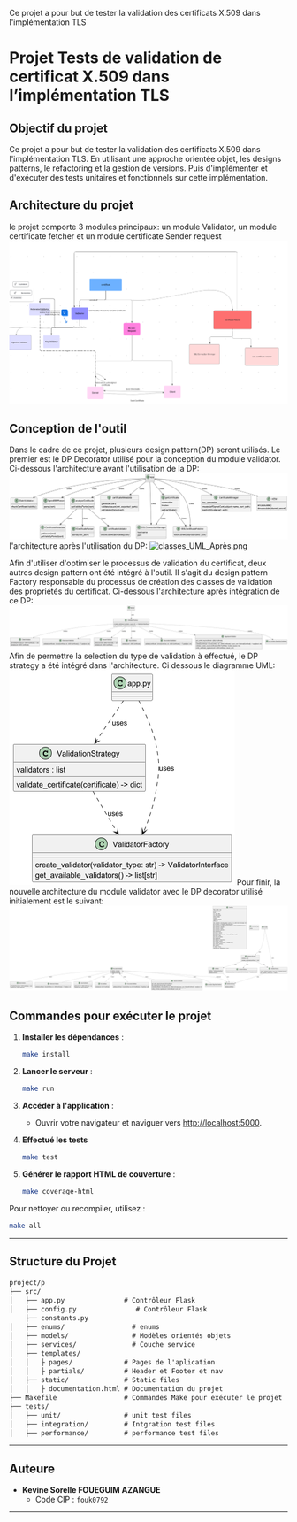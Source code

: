 Ce projet a pour but de tester la validation des 
certificats X.509 dans l'implémentation TLS

# Projet  Tests de validation de certificat X.509 dans l’implémentation TLS

## Objectif du projet

Ce projet a pour but de tester la validation des 
certificats X.509 dans l'implémentation TLS. En utilisant une approche orientée objet, les 
designs patterns, le refactoring et la gestion de versions. Puis d'implémenter et 
d'exécuter des tests unitaires et fonctionnels sur cette implémentation.

## Architecture du projet
le projet comporte 3 modules principaux: un module Validator, 
un module certificate fetcher et un module certificate Sender request
![img.png](Images/img.png)

## Conception de l'outil
Dans le cadre de ce projet, plusieurs design pattern(DP) seront utilisés.
Le premier est le DP Decorator utilisé pour la conception du module validator.
Ci-dessous l'architecture avant l'utilisation de la DP:
![packages_UML_Avant.png](Images/packages_UML_Avant.png)
l'architecture après l'utilisation du DP:
![classes_UML_Après.png](Images/classes_UML_Apr%C3%A8s.png)

Afin d'utiliser d'optimiser le processus de validation du certificat, deux autres design pattern ont été intégré à l'outil. Il s'agit du design pattern Factory responsable du processus de création des classes de validation des propriétés du certificat. Ci-dessous l'architecture après intégration de ce DP:
![classes_UML_factory_validator.png](Images/classes_UML_factory_validator.png)
Afin de permettre la selection du type de validation à effectué, le DP strategy a été intégré dans l'architecture. Ci dessous le diagramme UML:
![classes_UML_strategy_validator.png](Images/classes_UML_strategy_validator.png)
Pour finir, la nouvelle architecture du module validator avec le DP decorator utilisé initialement est le suivant:
![classes_UML_decorator_validator.png](Images/classes_UML_decorator_validator.png)

## Commandes pour exécuter le projet

1. **Installer les dépendances** :
   ```bash
   make install
   ```
2. **Lancer le serveur** :
   ```bash
   make run
   ```
3. **Accéder à l'application** :
   - Ouvrir votre navigateur et naviguer vers [http://localhost:5000](http://localhost:5000).

4. **Effectué les tests**
   ```bash
   make test
   ```

4. **Générer le rapport HTML de couverture** :
   ```bash
   make coverage-html
   ```

Pour nettoyer ou recompiler, utilisez :

```bash
make all
```

---

## Structure du Projet

```
project/p
├── src/
│   ├── app.py               # Contrôleur Flask
│   ├── config.py               # Contrôleur Flask
    ├── constants.py 
│   ├── enums/                 # enums
│   ├── models/                # Modèles orientés objets
│   ├── services/              # Couche service
│   ├── templates/
│   │   ├ pages/             # Pages de l'aplication
│   │   ├ partials/          # Header et Footer et nav
│   ├── static/              # Static files
│   │   ├ documentation.html # Documentation du projet
├── Makefile                 # Commandes Make pour exécuter le projet
├── tests/
│   ├── unit/                # unit test files
│   ├── integration/         # Intgration test files
│   ├── performance/         # performance test files
```

---

## Auteure

- **Kevine Sorelle FOUEGUIM AZANGUE**
  - Code CIP : `fouk0792`

---
